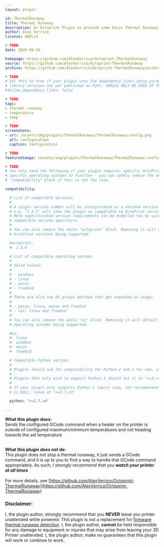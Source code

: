 ```yaml
---
layout: plugin

id: ThermalRunaway
title: Thermal Runaway
description: An Octoprint Plugin to provide some basic Thermal Runaway protection
author: Alex Verrico
license: AGPLv3

# TODO
date: 2020-06-28

homepage: https://github.com/AlexVerrico/Octoprint-ThermalRunaway
source: https://github.com/AlexVerrico/Octoprint-ThermalRunaway
archive: https://github.com/AlexVerrico/Octoprint-ThermalRunaway/archive/master.zip

# TODO
# Set this to true if your plugin uses the dependency_links setup parameter to include
# library versions not yet published on PyPi. SHOULD ONLY BE USED IF THERE IS NO OTHER OPTION!
#follow_dependency_links: false

# TODO
tags:
- thermal runaway
- temperature
- temp

# TODO
screenshots:
- url: /assets/img/plugins/ThermalRunaway/ThermalRunaway-config.png
  alt: configuration
  caption: Configuration

# TODO
featuredimage: /assets/img/plugins/ThermalRunaway/ThermalRunaway-config.png

# TODO
# You only need the following if your plugin requires specific OctoPrint versions or
# specific operating systems to function - you can safely remove the whole
# "compatibility" block if this is not the case.

compatibility:

  # List of compatible versions
  #
  # A single version number will be interpretated as a minimum version requirement,
  # e.g. "1.3.1" will show the plugin as compatible to OctoPrint versions 1.3.1 and up.
  # More sophisticated version requirements can be modelled too by using PEP440
  # compatible version specifiers.
  #
  # You can also remove the whole "octoprint" block. Removing it will default to all
  # OctoPrint versions being supported.

  #octoprint:
  #- 1.4.0

  # List of compatible operating systems
  #
  # Valid values:
  #
  # - windows
  # - linux
  # - macos
  # - freebsd
  #
  # There are also two OS groups defined that get expanded on usage:
  #
  # - posix: linux, macos and freebsd
  # - nix: linux and freebsd
  #
  # You can also remove the whole "os" block. Removing it will default to all
  # operating systems being supported.

  #os:
  #- linux
  #- windows
  #- macos
  #- freebsd

  # Compatible Python version
  #
  # Plugins should aim for compatibility for Python 2 and 3 for now, in which case the value should be ">=2.7,<4".
  #
  # Plugins that only wish to support Python 3 should set it to ">=3,<4".
  #
  # If your plugin only supports Python 2 (worst case, not recommended for newly developed plugins since Python 2
  # is EOL), leave at ">=2.7,<3"

  python: ">=2.7,<4"

---
```



__What this plugin does:__ <br/>
Sends the configured GCode command when a heater on the printer is outside of configured maximum/minimum temperatures and not heading towards the set temperature<br/><br/>

__What this plugin _does not_ do:__<br/>
This plugin does not stop a thermal runaway, it just sends a GCode command, and it is up to you to find a way to handle that GCode command appropriately. As such, *I strongly recommend that you __watch your printer at all times__*
<br/><br/>
For more details, see [https://github.com/AlexVerrico/Octoprint-ThermalRunaway](https://github.com/AlexVerrico/Octoprint-ThermalRunaway)
### Disclaimer:
I, the plugin author, strongly recommend that you __NEVER__ leave you printer unattended while powered. This plugin is not a replacement for [firmware thermal runaway detection](https://3dprinting.stackexchange.com/a/8467). I, the plugin author, __cannot__ be held responsible for any damage to equipment or injuries that may arise from leaving your 3D Printer unattended. I, the plugin author, make no guarantees that this plugin will work or continue to work.
